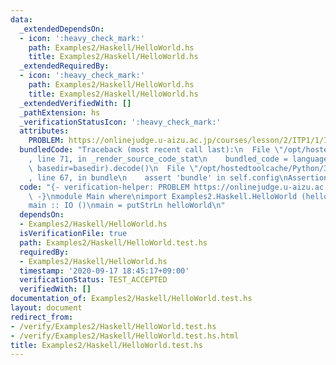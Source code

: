 ```yaml
---
data:
  _extendedDependsOn:
  - icon: ':heavy_check_mark:'
    path: Examples2/Haskell/HelloWorld.hs
    title: Examples2/Haskell/HelloWorld.hs
  _extendedRequiredBy:
  - icon: ':heavy_check_mark:'
    path: Examples2/Haskell/HelloWorld.hs
    title: Examples2/Haskell/HelloWorld.hs
  _extendedVerifiedWith: []
  _pathExtension: hs
  _verificationStatusIcon: ':heavy_check_mark:'
  attributes:
    PROBLEM: https://onlinejudge.u-aizu.ac.jp/courses/lesson/2/ITP1/1/ITP1_1_A
  bundledCode: "Traceback (most recent call last):\n  File \"/opt/hostedtoolcache/Python/3.9.0/x64/lib/python3.9/site-packages/onlinejudge_verify/documentation/build.py\"\
    , line 71, in _render_source_code_stat\n    bundled_code = language.bundle(stat.path,\
    \ basedir=basedir).decode()\n  File \"/opt/hostedtoolcache/Python/3.9.0/x64/lib/python3.9/site-packages/onlinejudge_verify/languages/user_defined.py\"\
    , line 67, in bundle\n    assert 'bundle' in self.config\nAssertionError\n"
  code: "{- verification-helper: PROBLEM https://onlinejudge.u-aizu.ac.jp/courses/lesson/2/ITP1/1/ITP1_1_A\n\
    \ -}\nmodule Main where\nimport Examples2.Haskell.HelloWorld (helloWorld)\n\n\
    main :: IO ()\nmain = putStrLn helloWorld\n"
  dependsOn:
  - Examples2/Haskell/HelloWorld.hs
  isVerificationFile: true
  path: Examples2/Haskell/HelloWorld.test.hs
  requiredBy:
  - Examples2/Haskell/HelloWorld.hs
  timestamp: '2020-09-17 18:45:17+09:00'
  verificationStatus: TEST_ACCEPTED
  verifiedWith: []
documentation_of: Examples2/Haskell/HelloWorld.test.hs
layout: document
redirect_from:
- /verify/Examples2/Haskell/HelloWorld.test.hs
- /verify/Examples2/Haskell/HelloWorld.test.hs.html
title: Examples2/Haskell/HelloWorld.test.hs
---
```

